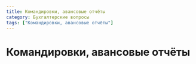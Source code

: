 ```yaml
---
title: Командировки, авансовые отчёты
category: Бухгалтерские вопросы
tags: ["Командировки, авансовые отчёты"]
---
```


# Командировки, авансовые отчёты
